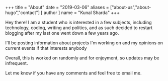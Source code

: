 +++
title = "About"
date = "2019-03-06"
aliases = ["about-us","about-hugo","contact"]
[ author ]
  name = "Kunal Sharda"
+++

Hey there! I am a student who is interested in a few subjects, including technology, coding, writing and politics, and as such decided to restart blogging after my last one went down a few years ago.

I'll be posting information about projects I'm working on and my opinions on current events if that interests anybody

Overall, this is worked on randomly and for enjoyment, so updates may be infrequent.

Let me know if you have any comments and feel free to email me.
